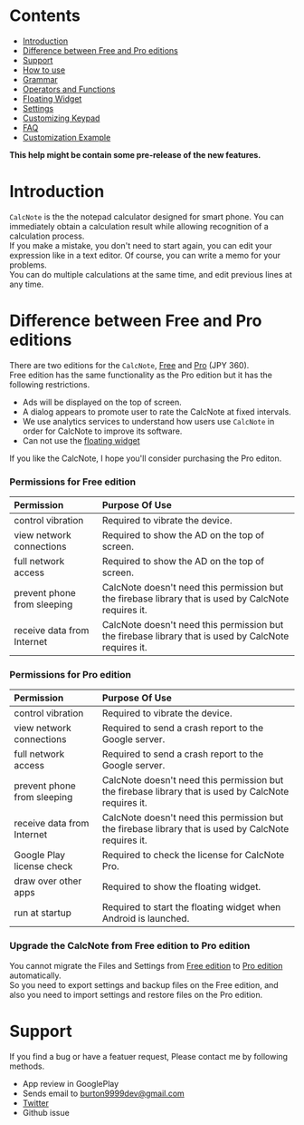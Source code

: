 # Contents
- [Introduction](#introduction)
- [Difference between Free and Pro editions](#version)
- [Support](#support)
- [How to use](how2use.md)  
- [Grammar](http://burton999dev.github.io/CalcNoteHelp/grammar_en.html)  
- [Operators and Functions](operator_and_function.md)  
- [Floating Widget](floating_widget.md)  
- [Settings](settings.md)  
- [Customizing Keypad](customizing_keypad.md)  
- [FAQ](faq.md)  
- [Customization Example](example4theme.md)  

**This help might be contain some pre-release of the new features.**

# <a name ="introduction"> Introduction</a>
`CalcNote` is the the notepad calculator designed for smart phone. You can immediately obtain a calculation result while allowing recognition of a calculation process.  
If you make a mistake, you don't need to start again, you can edit your expression like in a text editor. Of course, you can write a memo for your problems.  
You can do multiple calculations at the same time, and edit previous lines at any time.

# <a name ="version">Difference between Free and Pro editions</a>
There are two editions for the `CalcNote`, [Free](https://play.google.com/store/apps/details?id=com.burton999.notecal) and [Pro](https://play.google.com/store/apps/details?id=com.burton999.notecal.pro) (JPY 360).  
Free edition has the same functionality as the Pro edition but it has the following restrictions.  

- Ads will be displayed on the top of screen.
- A dialog appears to promote user to rate the CalcNote at fixed intervals.
- We use analytics services to understand how users use `CalcNote` in order for CalcNote to improve its software.
- Can not use the [floating widget](floating_widget.md)

If you like the CalcNote, I hope you'll consider purchasing the Pro editon.

### Permissions for Free edition
|Permission|Purpose Of Use|
|:-----------|:------------|
control vibration|Required to vibrate the device.
view network connections|Required to show the AD on the top of screen.
full network access|Required to show the AD on the top of screen.
prevent phone from sleeping|CalcNote doesn't need this permission but the firebase library that is used by CalcNote requires it.
receive data from Internet|CalcNote doesn't need this permission but the firebase library that is used by CalcNote requires it.

### Permissions for Pro edition
|Permission|Purpose Of Use|
|:-----------|:------------|
control vibration|Required to vibrate the device.
view network connections|Required to send a crash report to the Google server.
full network access|Required to send a crash report to the Google server.
prevent phone from sleeping|CalcNote doesn't need this permission but the firebase library that is used by CalcNote requires it.
receive data from Internet|CalcNote doesn't need this permission but the firebase library that is used by CalcNote requires it.
Google Play license check|Required to check the license for CalcNote Pro.
draw over other apps|Required to show the floating widget.
run at startup|Required to start the floating widget when Android is launched.

### Upgrade the CalcNote from Free edition to Pro edition
You cannot migrate the Files and Settings from [Free edition](https://play.google.com/store/apps/details?id=com.burton999.notecal) to [Pro edition](https://play.google.com/store/apps/details?id=com.burton999.notecal.pro) automatically.  
So you need to export settings and backup files on the Free edition, and also you need to import settings and restore files on the Pro edition.

# <a name ="support">Support</a>
If you find a bug or have a featuer request, Please contact me by following methods.

- App review in GooglePlay
- Sends email to burton9999dev@gmail.com
- [Twitter](https://twitter.com/#!/ComicCafeApp)
- Github issue

